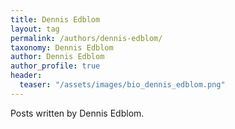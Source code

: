 ```yaml
---
title: Dennis Edblom
layout: tag
permalink: /authors/dennis-edblom/
taxonomy: Dennis Edblom
author: Dennis Edblom
author_profile: true
header:
  teaser: "/assets/images/bio_dennis_edblom.png"
---
```




Posts written by Dennis Edblom.